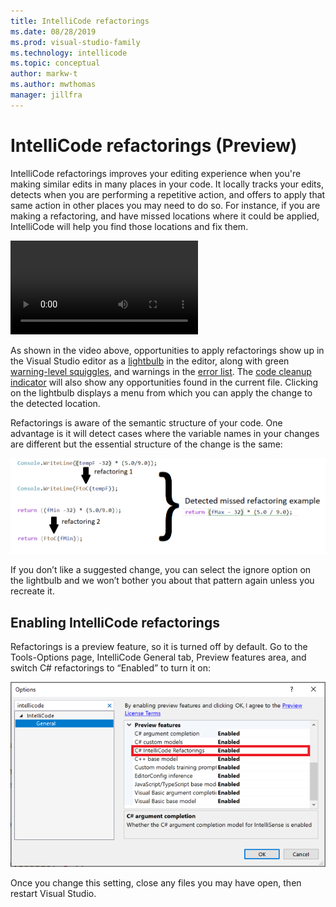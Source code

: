 ```yaml
---
title: IntelliCode refactorings
ms.date: 08/28/2019
ms.prod: visual-studio-family
ms.technology: intellicode
ms.topic: conceptual
author: markw-t
ms.author: mwthomas
manager: jillfra
---
```

# IntelliCode refactorings (Preview)

IntelliCode refactorings improves your editing experience when you're making similar edits in many places in your code. It locally tracks your edits, detects when you are performing a repetitive action, and offers to apply that same action in other places you may need to do so.  For instance, if you are making a refactoring, and have missed locations where it could be applied, IntelliCode will help you find those locations and fix them.

   ![Video showing IntelliCode refactorings experience in Visual Studio](media/IntelliCoderefactorings.mp4)

As shown in the video above, opportunities to apply refactorings show up in the Visual Studio editor as a [lightbulb](/visualstudio/ide/quick-actions) in the editor, along with green [warning-level squiggles](/visualstudio/get-started/csharp/visual-studio-ide#popular-productivity-features), and warnings in the [error list](/visualstudio/ide/reference/error-list-window). The [code cleanup indicator](/visualstudio/ide/find-and-fix-code-errors?#run-code-cleanup) will also show any opportunities found in the current file. Clicking on the lightbulb displays a menu from which you can apply the change to the detected location.

Refactorings is aware of the semantic structure of your code. One advantage is it will detect cases where the variable names in your changes are different but the essential structure of the change is the same:

   ![Illustration of IntelliCode refactorings showing how repeated edits lead to finding other refactorings](media/refactorings-illustrated.png)

If you don’t like a suggested change, you can select the ignore option on the lightbulb and we won’t bother you about that pattern again unless you recreate it. 

## Enabling IntelliCode refactorings
Refactorings is a preview feature, so it is turned off by default. 
Go to the Tools-Options page, IntelliCode General tab, Preview features area, and switch C# refactorings to “Enabled” to turn it on:

  ![Tools-Options showing the IntelliCode General tab with refactorings turned on](media/refactorings-toolsoptions.png)

Once you change this setting, close any files you may have open, then restart Visual Studio.
